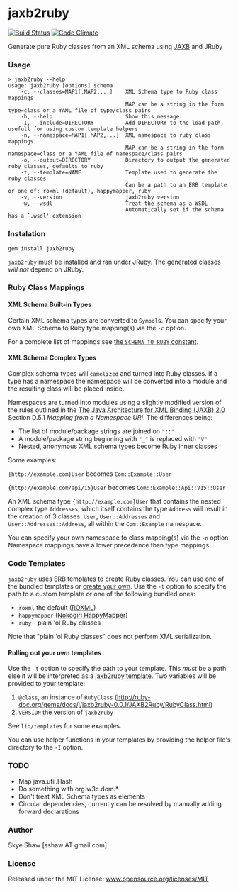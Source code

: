 # jaxb2ruby

[![Build Status](https://travis-ci.org/sshaw/jaxb2ruby.svg)](https://travis-ci.org/sshaw/jaxb2ruby)
[![Code Climate](https://codeclimate.com/github/sshaw/jaxb2ruby/badges/gpa.svg)](https://codeclimate.com/github/sshaw/jaxb2ruby)

Generate pure Ruby classes from an XML schema using [JAXB](https://en.wikipedia.org/wiki/Java_Architecture_for_XML_Binding) and JRuby

### Usage

    > jaxb2ruby --help
    usage: jaxb2ruby [options] schema
        -c, --classes=MAP1[,MAP2,...]    XML Schema type to Ruby class mappings
                                         MAP can be a string in the form type=class or a YAML file of type/class pairs
        -h, --help                       Show this message
        -I, --include=DIRECTORY          Add DIRECTORY to the load path, usefull for using custom template helpers
        -n, --namespace=MAP1[,MAP2,...]  XML namespace to ruby class mappings
                                         MAP can be a string in the form namespace=class or a YAML file of namespace/class pairs
        -o, --output=DIRECTORY           Directory to output the generated ruby classes, defaults to ruby
        -t, --template=NAME              Template used to generate the ruby classes
                                         Can be a path to an ERB template or one of: roxml (default), happymapper, ruby
        -v, --version                    jaxb2ruby version
		-w, --wsdl                       Treat the schema as a WSDL
                                         Automatically set if the schema has a `.wsdl' extension

### Instalation

    gem install jaxb2ruby

`jaxb2ruby` must be installed and ran under JRuby. The generated classes *will not* depend on JRuby.

### Ruby Class Mappings

#### XML Schema Built-in Types

Certain XML schema types are converted to `Symbol`s.
You can specify your own XML Schema to Ruby type mapping(s) via the `-c` option.

For a complete list of mappings see [the `SCHEMA_TO_RUBY` constant](https://github.com/sshaw/jaxb2ruby/blob/master/lib/jaxb2ruby/type_util.rb).

#### XML Schema Complex Types

Complex schema types will `camelized` and turned into Ruby classes. If a type has a namespace
the namespace will be converted into a module and the resulting class will be placed inside.

Namespaces are turned into modules using a slightly modified version of the rules outlined in the [The Java Architecture for XML Binding (JAXB) 2.0](http://download.oracle.com/otndocs/jcp/jaxb-2.0-fr-eval-oth-JSpec) Section D.5.1 _Mapping from a Namespace URI_. The differences being:

* The list of module/package strings are joined on `"::"`
* A module/package string beginning with `"_"` is replaced with `"V"`
* Nested, anonymous XML schema types become Ruby inner classes

Some examples:

`{http://example.com}User` becomes `Com::Example::User`

`{http://example.com/api/15}User` becomes `Com::Example::Api::V15::User`

An XML schema type `{http://example.com}User` that contains the nested complex type
`Addresses`, which itself contains the type `Address` will result in the creation
of 3 classes: `User`, `User::Addresses` and `User::Addresses::Address`, all within
the `Com::Example` namespace.

You can specify your own namespace to class mapping(s) via the `-n` option.
Namespace mappings have a lower precedence than type mappings.

### Code Templates

`jaxb2ruby` uses ERB templates to create Ruby classes. You can use one of the bundled templates
or [create your own](#rolling-out-your-own-templates). Use the `-t` option to specify the path to a custom
template or one of the following bundled ones:

* `roxml` the default ([ROXML](https://github.com/Empact/roxml))
* `happymapper` ([Nokogiri HappyMapper](https://github.com/dam5s/happymapper))
* `ruby` - plain 'ol Ruby classes

Note that "plain 'ol Ruby classes" does not perform XML serialization.

#### Rolling out your own templates

Use the `-t` option to specify the path to your template. This *must* be a path else it will be interpreted as a [jaxb2ruby template](#Code-Templates).
Two variables will be provided to your template:

1. `@class`, an instance of `RubyClass` (http://ruby-doc.org/gems/docs/j/jaxb2ruby-0.0.1/JAXB2Ruby/RubyClass.html)
2. `VERSION` the version of `jaxb2ruby`

See `lib/templates` for some examples.

You can use helper functions in your templates by providing the helper file's directory to the `-I` option.

### TODO

* Map java.util.Hash
* Do something with org.w3c.dom.*
* Don't treat XML Schema types as elements
* Circular dependencies, currently can be resolved by manually adding forward declarations

### Author

Skye Shaw [sshaw AT gmail.com]

### License

Released under the MIT License: www.opensource.org/licenses/MIT
